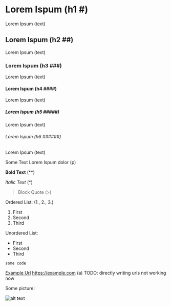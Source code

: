 # Lorem Ispum (h1 \#)
Lorem Ipsum (text)

## Lorem Ispum (h2 \##)
Lorem Ipsum (text)

### Lorem Ispum (h3 \###)
Lorem Ipsum (text)

#### Lorem Ispum (h4 \####)
Lorem Ipsum (text)

##### Lorem Ispum (h5 \#####)
Lorem Ipsum (text)

###### Lorem Ispum (h6 \######)
Lorem Ipsum (text)


Some Text  Lorem Ispum dolor  (p)


**Bold Text** (**)

*Italic Text* (*)

> Block Quote (>)

Ordered List: (1., 2., 3.)
1. First
2. Second
3. Third

Unordered List:
- First
- Second
- Third

`some code`

[Example Url](https://www.example.com)
https://example.com (a) TODO: directly writing urls not working now

Some picture:

![alt text](https://images.saymedia-content.com/.image/t_share/MTk2NzY3MjA5ODc0MjY5ODI2/top-10-cutest-cat-photos-of-all-time.jpg)
